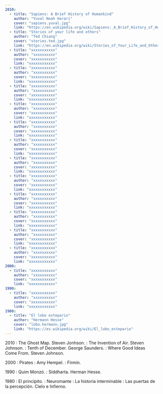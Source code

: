 ```yaml
---
2010:
  - title: "Sapiens: A Brief History of Humankind"
    author: "Yuval Noah Harari"
    cover: "sapiens.yuval.jpg"
    link: "https://en.wikipedia.org/wiki/Sapiens:_A_Brief_History_of_Humankind"
  - title: "Stories of your life and others"
    author: "Ted Chiang"
    cover: "stories.ted.jpg"
    link: "https://en.wikipedia.org/wiki/Stories_of_Your_Life_and_Others"
  - title: "xxxxxxxxxxx"
    author: "xxxxxxxxxx"
    cover: "xxxxxxxxxxx"
    link: "xxxxxxxxxxxx"
  - title: "xxxxxxxxxxx"
    author: "xxxxxxxxxx"
    cover: "xxxxxxxxxxx"
    link: "xxxxxxxxxxxx"
  - title: "xxxxxxxxxxx"
    author: "xxxxxxxxxx"
    cover: "xxxxxxxxxxx"
    link: "xxxxxxxxxxxx"
  - title: "xxxxxxxxxxx"
    author: "xxxxxxxxxx"
    cover: "xxxxxxxxxxx"
    link: "xxxxxxxxxxxx"
  - title: "xxxxxxxxxxx"
    author: "xxxxxxxxxx"
    cover: "xxxxxxxxxxx"
    link: "xxxxxxxxxxxx"
  - title: "xxxxxxxxxxx"
    author: "xxxxxxxxxx"
    cover: "xxxxxxxxxxx"
    link: "xxxxxxxxxxxx"
  - title: "xxxxxxxxxxx"
    author: "xxxxxxxxxx"
    cover: "xxxxxxxxxxx"
    link: "xxxxxxxxxxxx"
  - title: "xxxxxxxxxxx"
    author: "xxxxxxxxxx"
    cover: "xxxxxxxxxxx"
    link: "xxxxxxxxxxxx"
  - title: "xxxxxxxxxxx"
    author: "xxxxxxxxxx"
    cover: "xxxxxxxxxxx"
    link: "xxxxxxxxxxxx"
  - title: "xxxxxxxxxxx"
    author: "xxxxxxxxxx"
    cover: "xxxxxxxxxxx"
    link: "xxxxxxxxxxxx"
  - title: "xxxxxxxxxxx"
    author: "xxxxxxxxxx"
    cover: "xxxxxxxxxxx"
    link: "xxxxxxxxxxxx"
  - title: "xxxxxxxxxxx"
    author: "xxxxxxxxxx"
    cover: "xxxxxxxxxxx"
    link: "xxxxxxxxxxxx"
2000:
  - title: "xxxxxxxxxxx"
    author: "xxxxxxxxxx"
    cover: "xxxxxxxxxxx"
    link: "xxxxxxxxxxxx"
1990:
  - title: "xxxxxxxxxxx"
    author: "xxxxxxxxxx"
    cover: "xxxxxxxxxxx"
    link: "xxxxxxxxxxxx"
1980:
  - title: "El lobo estepario"
    author: "Hermann Hesse"
    cover: "lobo.hermann.jpg"
    link: "https://es.wikipedia.org/wiki/El_lobo_estepario"
---
```


2010
: The Ghost Map. Steven Jonhson.
: The Invention of Air. Steven Johnson.
: Tenth of December. George Saunders.
: Where Good Ideas Come From. Steven Johnson.

2000
: Pirates
: Amy Hempel.
: Firmin.

1990
: Quim Monzó.
: Siddharta. Herman Hesse.

1980
: El principito.
: Neuromante
: La historia interminable
: Las puertas de la percepción. Cielo e Infierno.